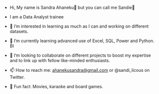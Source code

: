 - Hi, My name is Sandra Ahaneku👋 but you can call me Sandie🙂
- I am a Data Analyst trainee
- 🔭 I’m interested in learning as much as I can and working on different datasets.
- 🌱 I’m currently learning advanced use of Excel, SQL, Power and Python. BI
- 💞️ I’m looking to collaborate on different projects to boost my expertise and to link up with fellow like-minded enthusiasts.
- 📫 How to reach me: ahanekusandra@gmail.com or @sandi_licous on Twitter.

- 🥳 Fun fact: Movies, karaoke and board games.

<!---
MsSandie/MsSandie is a ✨ special ✨ repository because its `README.md` (this file) appears on your GitHub profile.
You can click the Preview link to take a look at your changes.
--->
